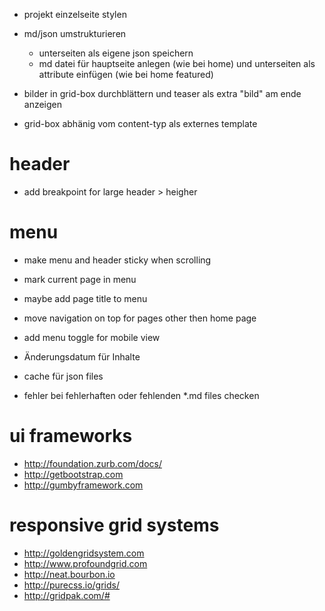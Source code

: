 
* projekt einzelseite stylen

* md/json umstrukturieren
	* unterseiten als eigene json speichern
	* md datei für hauptseite anlegen (wie bei home) und unterseiten als attribute einfügen (wie bei home featured)


* bilder in grid-box durchblättern und teaser als extra "bild" am ende anzeigen
* grid-box abhänig vom content-typ als externes template


# header
* add breakpoint for large header > heigher

# menu
* make menu and header sticky when scrolling
* mark current page in menu
* maybe add page title to menu
* move navigation on top for pages other then home page
* add menu toggle for mobile view




* Änderungsdatum für Inhalte

* cache für json files
* fehler bei fehlerhaften oder fehlenden *.md files checken







# ui frameworks
* http://foundation.zurb.com/docs/
* http://getbootstrap.com
* http://gumbyframework.com


# responsive grid systems
* http://goldengridsystem.com
* http://www.profoundgrid.com
* http://neat.bourbon.io
* http://purecss.io/grids/
* http://gridpak.com/#

